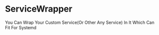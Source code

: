 # ServiceWrapper
You Can Wrap Your Custom Service(Or Other Any Service) In It Which Can Fit For Systemd
